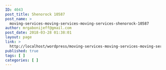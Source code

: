 ```yaml
---
ID: 4043
post_title: Shenorock 10587
post_name: >
  moving-services-moving-services-moving-services-shenorock-10587
author: mrgabonijeff@gmail.com
post_date: 2018-03-28 01:38:01
layout: page
link: >
  http://localhost/wordpress/moving-services-moving-services-moving-services-shenorock-10587/
published: true
tags: [ ]
categories: [ ]
---
```

